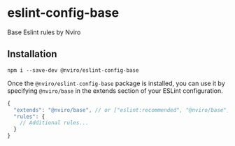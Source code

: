 # eslint-config-base

Base Eslint rules by Nviro

## Installation

`npm i --save-dev @nviro/eslint-config-base`

Once the `@nviro/eslint-config-base` package is installed, you can use it by specifying `@nviro/base` in the extends section of your ESLint configuration.

``` js
{
  "extends": "@nviro/base", // or ["eslint:recommended", "@nviro/base"] if you want "eslint:recommended" and "@nviro/base" rules
  "rules": {
    // Additional rules...
  }
}
```
